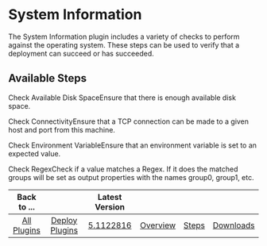 
System Information
==================


The System Information plugin includes a variety of checks to perform against the operating system. These steps can be used to verify that a deployment can succeed or has succeeded.



Available Steps
---------------


Check Available Disk SpaceEnsure that there is enough available disk space.


Check ConnectivityEnsure that a TCP connection can be made to a given host and port from this machine.


Check Environment VariableEnsure that an environment variable is set to an expected value.


Check RegexCheck if a value matches a Regex. If it does the matched groups will be set as output properties with the names group0, group1, etc.





|Back to ...||Latest Version||||
| :---: | :---: | :---: | :---: | :---: | :---: |
|[All Plugins](../../index.md)|[Deploy Plugins](../README.md)|[5.1122816](https://raw.githubusercontent.com/UrbanCode/IBM-UCD-PLUGINS/main/files/SystemInformation/SystemInformation-5.1122816.zip)|[Overview](overview.md)|[Steps](steps.md)|[Downloads](downloads.md)|
